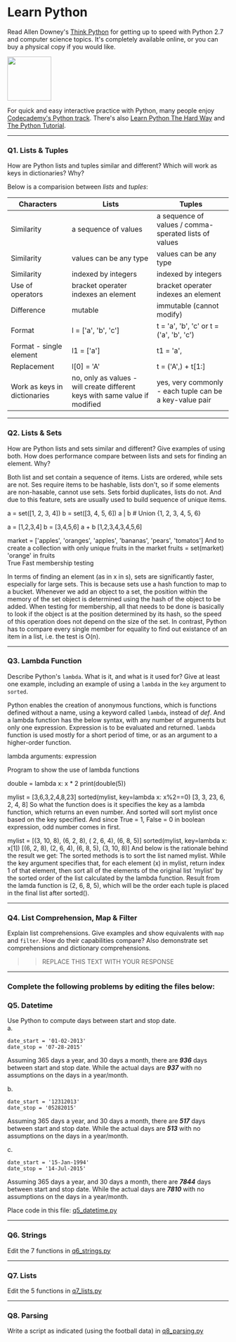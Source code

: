 # Learn Python

Read Allen Downey's [Think Python](http://www.greenteapress.com/thinkpython/) for getting up to speed with Python 2.7 and computer science topics. It's completely available online, or you can buy a physical copy if you would like.

<a href="http://www.greenteapress.com/thinkpython/"><img src="img/think_python.png" style="width: 100px;" target="_blank"></a>

For quick and easy interactive practice with Python, many people enjoy [Codecademy's Python track](http://www.codecademy.com/en/tracks/python). There's also [Learn Python The Hard Way](http://learnpythonthehardway.org/book/) and [The Python Tutorial](https://docs.python.org/2/tutorial/).

---

### Q1. Lists &amp; Tuples

How are Python lists and tuples similar and different? Which will work as keys in dictionaries? Why?

Below is a comparision between *lists* and *tuples*:   

Characters | Lists | Tuples 
---------- | ----- | ------ 
Similarity | a sequence of values | a sequence of values / comma-sperated lists of values 
Similarity | values can be any type | values can be any type 
Similarity | indexed by integers | indexed by integers 
Use of operators | bracket operater indexes an element | bracket operater indexes an element 
Difference | mutable | immutable (cannot modify)
Format | l = ['a', 'b', 'c'] | t = 'a', 'b', 'c' or t = ('a', 'b', 'c')
Format - single element | l1 = ['a'] | t1 = 'a', 
Replacement | l[0] = 'A' | t = ('A',) + t[1:] 
Work as keys in dictionaries | no, only as values - will create different keys with same value if modified | yes, very commonly - each tuple can be a key-value pair 

---

### Q2. Lists &amp; Sets

How are Python lists and sets similar and different? Give examples of using both. How does performance compare between lists and sets for finding an element. Why?

Both list and set contain a sequence of items. Lists are ordered, while sets are not. Ses require items to be hashable, lists don't, so if some elements are non-hasable, cannot use sets. Sets forbid duplicates, lists do not. And due to this feature, sets are usually used to build sequence of unique items. 

a = set([1, 2, 3, 4])
b = set([3, 4, 5, 6])
a | b # Union
{1, 2, 3, 4, 5, 6}

a = [1,2,3,4]
b = [3,4,5,6]
a + b 
[1,2,3,4,3,4,5,6] 

market = ['apples', 'oranges', 'apples', 'bananas', 'pears', 'tomatos']
And to create a collection with only unique fruits in the market 
fruits = set(market) 
'orange' in fruits  
True 
Fast membership testing 

In terms of finding an element (as in x in s), sets are significantly faster, especially for large sets. This is because sets use a hash function to map to a bucket. Whenever we add an object to a set, the position within the memory of the set object is determined using the hash of the object to be added. When testing for membership, all that needs to be done is basically to look if the object is at the position determined by its hash, so the speed of this operation does not depend on the size of the set. In contrast, Python has to compare every single member for equality to find out existance of an item in a list, i.e. the test is O(n).

---

### Q3. Lambda Function

Describe Python's `lambda`. What is it, and what is it used for? Give at least one example, including an example of using a `lambda` in the `key` argument to `sorted`.

Python enables the creation of anonymous functions, which is functions defined without a name, using a keyword called `lambda`, instead of _def_. And a lambda function has the below syntax, with any number of arguments but only one expression. Expression is to be evaluated and returned. `lambda` function is used mostly for a short period of time, or as an argument to a higher-order function. 

lambda arguments: expression

Program to show the use of lambda functions

double = lambda x: x * 2
print(double(5))

mylist = [3,6,3,2,4,8,23]
sorted(mylist, key=lambda x: x%2==0)
[3, 3, 23, 6, 2, 4, 8]
So what the function does is it specifies the key as a lambda function, which returns an even number. And sorted will sort mylist once based on the key specified. And since True = 1, False = 0 in boolean expression, odd number comes in first. 

mylist = [(3, 10, 8), (6, 2, 8), ( 2, 6, 4), (6, 8, 5)]
sorted(mylist, key=lambda x: x[1])
[(6, 2, 8), (2, 6, 4), (6, 8, 5), (3, 10, 8)]
And below is the rationale behind the result we get: 
The sorted methods is to sort the list named mylist. While the key argument specifies that, for each element (x) in mylist, return index 1 of that element, then sort all of the elements of the original list 'mylist' by the sorted order of the list calculated by the lambda function. Result from the lamda function is (2, 6, 8, 5), which will be the order each tuple is placed in the final list after sorted(). 

---

### Q4. List Comprehension, Map &amp; Filter

Explain list comprehensions. Give examples and show equivalents with `map` and `filter`. How do their capabilities compare? Also demonstrate set comprehensions and dictionary comprehensions.

>> REPLACE THIS TEXT WITH YOUR RESPONSE

---

### Complete the following problems by editing the files below:

### Q5. Datetime
Use Python to compute days between start and stop date.   
a.  

```
date_start = '01-02-2013'    
date_stop = '07-28-2015'
```

Assuming 365 days a year, and 30 days a month, there are **_936_** days between start and stop date. While the actual days are **_937_** with no assumptions on the days in a year/month. 

b.  
```
date_start = '12312013'  
date_stop = '05282015'  
```

Assuming 365 days a year, and 30 days a month, there are **_517_** days between start and stop date. While the actual days are **_513_** with no assumptions on the days in a year/month. 


c.  
```
date_start = '15-Jan-1994'      
date_stop = '14-Jul-2015'  
```

Assuming 365 days a year, and 30 days a month, there are **_7844_** days between start and stop date. While the actual days are **_7810_** with no assumptions on the days in a year/month. 

Place code in this file: [q5_datetime.py](python/q5_datetime.py)

---

### Q6. Strings
Edit the 7 functions in [q6_strings.py](python/q6_strings.py)

---

### Q7. Lists
Edit the 5 functions in [q7_lists.py](python/q7_lists.py)

---

### Q8. Parsing
Write a script as indicated (using the football data) in [q8_parsing.py](python/q8_parsing.py)





